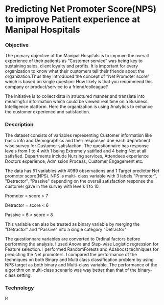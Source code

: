 # Predicting Net Promoter Score(NPS) to improve Patient experience at Manipal Hospitals

### Objective

The primary objective of the Manipal Hospitals is to improve the overall experience of their patients as “Customer service” was being key to sustaining sales, client loyalty and profits. It is important for every organization to know what their customers tell their friends about the organization.Thus they introduced the concept of “Net Promoter score” which is based on single question: How likely is that you recommend this company or product/service to a friend/colleague? 

The initiative is to collect data in structured manner and translate into meaningful information which could be viewed real time on a Business Intelligence platform. Here the organization is using Analytics to enhance the customer experience and satisfaction.

### Description

The dataset consists of variables representing Customer information like basic info and Demographics and their responses doe each department wise survey for Customer satisfaction. The questionnaire has response levels from 1 to 4 with 1 being Extremely satified and 
4 being Not at all satisfied. Departments include Nursing services, Attendees experience Doctors experience, Admission Process, Customer Engagement etc.

The data has 51 variables with 4989 observations and 1 Target predictor Net promotor score(NPS). NPS is multi- class variable with 3 labels "Promoter", "Detractor", "Passive" depending on the overall satisfaction response the customer gave in the survey with levels 1 to 10.

Promoter = score > 7

Detractor = score < 6

Passive = 6 < score < 8

This variable can also be treated as binary variable by merging the "Detractor" and "Passive" into a single category "Detractor"

The questionnare variables are converted to Ordinal factors before performing the analysis. I used Anova and Step-wise Logistic regression for Feature selection. I performed RandomForests and Adaboost techniques for predicting the Net promoters. I compared the performance of the techniques on both Binary and Multi class classification problem by using NPS target as both binary and Multi-class variable. The performance of the algorithm on multi-class scenario was way better than that of the binary-class setting.

### Technology

R
